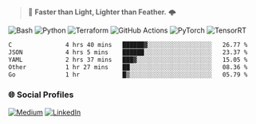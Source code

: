 > :rocket: **Faster than Light, Lighter than Feather.** 🌩️

![Bash](https://img.shields.io/badge/bash-%23121011.svg?style=for-the-badge&logo=gnu-bash&logoColor=white)
![Python](https://img.shields.io/badge/python-3670A0?style=for-the-badge&logo=python&logoColor=ffdd54)
![Terraform](https://img.shields.io/badge/terraform-%235835CC.svg?style=for-the-badge&logo=terraform&logoColor=white)
![GitHub Actions](https://img.shields.io/badge/Github%20Actions-%232671E5.svg?style=for-the-badge&logo=githubactions&logoColor=white)
![PyTorch](https://img.shields.io/badge/torch-%23EE4C2C.svg?style=for-the-badge&logo=pytorch&logoColor=white)
![TensorRT](https://img.shields.io/badge/tensorrt-%234A7C12.svg?style=for-the-badge&logo=nvidia&logoColor=white)
  
<!--START_SECTION:waka-->

```txt
C               4 hrs 40 mins   ██████▓░░░░░░░░░░░░░░░░░░   26.77 %
JSON            4 hrs 5 mins    ██████░░░░░░░░░░░░░░░░░░░   23.37 %
YAML            2 hrs 37 mins   ███▓░░░░░░░░░░░░░░░░░░░░░   15.05 %
Other           1 hr 27 mins    ██░░░░░░░░░░░░░░░░░░░░░░░   08.36 %
Go              1 hr            █▒░░░░░░░░░░░░░░░░░░░░░░░   05.79 %
```

<!--END_SECTION:waka-->

### 🌐 Social Profiles

<a href="https://medium.com/@shinjeongtae">![Medium](https://img.shields.io/badge/Medium-12100E?style=for-the-badge&logo=medium&logoColor=white)</a> <a href="https://www.linkedin.com/in/jungtae-shin-3137781a8/">![LinkedIn](https://img.shields.io/badge/linkedin-%230077B5.svg?style=for-the-badge&logo=linkedin&logoColor=white)</a>
